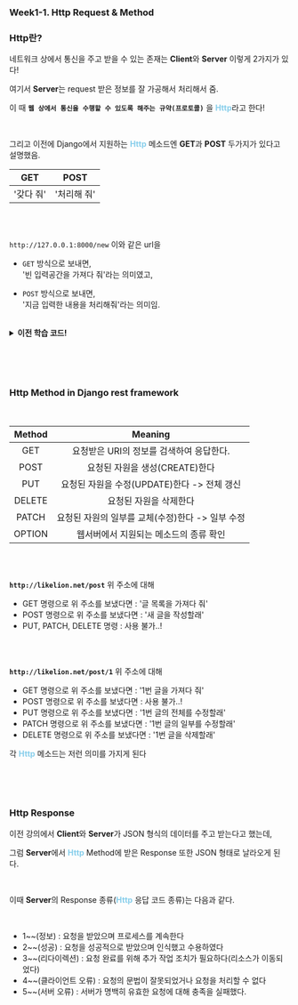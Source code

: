 ### Week1-1. Http Request & Method

### Http란?

네트워크 상에서 통신을 주고 받을 수 있는 존재는 **Client**와 **Server** 이렇게 2가지가 있다!

여기서 **Server**는 request 받은 정보를 잘 가공해서 처리해서 줌.

이 때 **`웹 상에서 통신을 수행할 수 있도록 해주는 규약(프로토콜)`** 을 <span style= "color:skyblue">**Http**</span>라고 한다!

<br>

그리고 이전에 Django에서 지원하는 <span style= "color:skyblue">**Http**</span> 메소드엔 **GET**과 **POST** 두가지가 있다고 설명했음.

| GET  | POST  |
|:----------:|:----------:|
| '갖다 줘'    | '처리해 줘' |


<br><br>

```http://127.0.0.1:8000/new``` 이와 같은 url을

- `GET` 방식으로 보내면,   
'빈 입력공간을 가져다 줘'라는 의미였고,

- `POST` 방식으로 보내면,   
'지금 입력한 내용을 처리해줘'라는 의미임.

<br>

<details>
    <summary><b>이전 학습 코드!</b></summary>

```python
def create(request):
  if request.method == 'POST':
    form = NewBlog(request.POST)
    if form.is_valid:
      post = form.save(commit=False)
      post.pub_date = timezone.now()
      post.save()
      return redirect('home')
  else:
    form = NewBlog()
    return render(request, 'viewcrud/new.html', {'form':form})
```
</details>


<br><br><br>


### Http Method in Django rest framework

<br>

| Method  | Meaning  |
|:----------:|:----------:|
| GET | 요청받은 URI의 정보를 검색하여 응답한다. |
| POST | 요청된 자원을 생성(CREATE)한다 |
| PUT | 요청된 자원을 수정(UPDATE)한다 -> 전체 갱신|
| DELETE | 요청된 자원을 삭제한다 |
| PATCH | 요청된 자원의 일부를 교체(수정)한다 -> 일부 수정 |
| OPTION | 웹서버에서 지원되는 메소드의 종류 확인 |



<br><br>

**`http://likelion.net/post`** 위 주소에 대해

- GET 명령으로 위 주소를 보냈다면 : '글 목록을 가져다 줘'
- POST 명령으로 위 주소를 보냈다면 : '새 글을 작성할래'
- PUT, PATCH, DELETE 명령 : 사용 불가..!

<br><br>

**`http://likelion.net/post/1`** 위 주소에 대해

- GET 명령으로 위 주소를 보냈다면 : '1번 글을 가져다 줘'
- POST 명령으로 위 주소를 보냈다면 : 사용 불가..!
- PUT 명령으로 위 주소를 보냈다면 : '1번 글의 전체를 수정할래'
- PATCH 명령으로 위 주소를 보냈다면 : '1번 글의 일부를 수정할래'
- DELETE 명령으로 위 주소를 보냈다면 : '1번 글을 삭제할래'

각 <span style= "color:skyblue">**Http**</span> 메소드는 저런 의미를 가지게 된다


<br><br><br>


### Http Response

이전 강의에서 **Client**와 **Server**가 JSON 형식의 데이터를 주고 받는다고 했는데,

그럼 **Server**에서 <span style= "color:skyblue">**Http**</span> Method에 받은 Response 또한 JSON 형태로 날라오게 된다.

<br>

이때 **Server**의 Response 종류(<span style= "color:skyblue">**Http**</span> 응답 코드 종류)는 다음과 같다.

<br>

- 1~~(정보) : 요청을 받았으며 프로세스를 계속한다
- 2~~(성공) : 요청을 성공적으로 받았으며 인식했고 수용하였다
- 3~~(리다이렉션) : 요청 완료를 위해 추가 작업 조치가 필요하다(리소스가 이동되었다)
- 4~~(클라이언트 오류) : 요청의 문법이 잘못되었거나 요청을 처리할 수 없다
- 5~~(서버 오류) : 서버가 명백히 유효한 요청에 대해 충족을 실패했다.

<br><br><br><br>